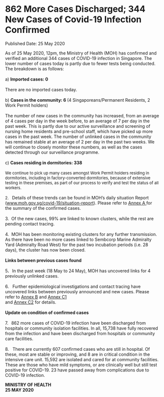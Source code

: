 <html>
    <meta http-equiv="Content-Type" content="text/html; charset=utf-8"/>
    <meta charset="utf-8"/>
    <title>862 More Cases Discharged; 344 New Cases of Covid-19 Infection Confirmed</title>
    <body><h1>862 More Cases Discharged; 344 New Cases of Covid-19 Infection Confirmed</h1>
    <p>Published Date: 25 May 2020</p> <p>As of 25 May 2020, 12pm, the Ministry of Health (MOH) has confirmed and verified an additional 344 cases of COVID-19 infection in Singapore. The lower number of cases today is partly due to fewer tests being conducted. The breakdown is as follows:&nbsp;<br><br>a)&nbsp;<strong>Imported cases: 0&nbsp;<br><br></strong>There are no imported cases today.&nbsp;<br><br>b)&nbsp;<strong>Cases in the community: 6 </strong>(4 Singaporeans/Permanent Residents, 2 Work Permit holders) <br><br>The number of new cases in the community has increased, from an average of 4 cases per day in the week before, to an average of 7 per day in the past week. This is partly due to our active surveillance and screening of nursing home residents and pre-school staff, which have picked up more cases in the past week. The number of unlinked cases in the community has remained stable at an average of 2 per day in the past two weeks.&nbsp;We will continue to closely monitor these numbers, as well as the cases detected through our surveillance programme.&nbsp;<br><br>c)&nbsp;<strong>Cases residing in dormitories: 338&nbsp;<br><br></strong><span style="font-size: 13px;">We continue to pick up many cases amongst Work Permit holders residing in dormitories, including in factory-converted dormitories, because of extensive testing in these premises, as part of our process to verify and test the status of all workers.&nbsp; <br><br>2.&nbsp; &nbsp;</span>Details of these trends can be found in MOH’s daily situation Report (<a href="http://www.moh.gov.sg/covid-19/situation-report">www.moh.gov.sg/covid-19/situation-report</a>). Please refer to <u><u><a href="/docs/librariesprovider5/default-document-library/annex-a7bffd1458df84d7e858fbab2b0ec4e40.pdf?sfvrsn=3947b467_0">Annex A</a>&nbsp;</u></u>for the summary of the confirmed cases. <br><br>3.&nbsp; Of the new cases, 99% are linked to known clusters, while the rest are pending contact tracing. <br><br>4.&nbsp; MOH has been monitoring existing clusters for any further transmission. As there have been no more cases linked to Sembcorp Marine Admiralty Yard (Admiralty Road West) for the past two incubation periods (i.e. 28 days), the cluster has now been closed.&nbsp;<br><br><strong>Links between previous cases found&nbsp;<br><br></strong>5<strong>.&nbsp; &nbsp;</strong>In the past week (18 May to 24 May), MOH has uncovered links for 4 previously unlinked cases. <br><br>6.&nbsp; &nbsp;Further epidemiological investigations and contact tracing have uncovered links between previously announced and new cases. Please refer to <u><a href="/docs/librariesprovider5/default-document-library/annex-b353c9a075708471d8a9251ee3a6f7a02.pdf?sfvrsn=ae990c04_0" title="Annex B">Annex B</a></u> and <u><a href="/docs/librariesprovider5/default-document-library/annex-c1.pdf?sfvrsn=7691be5c_0" title="Annex C1">Annex C1</a></u><br>and <a href="/docs/librariesprovider5/default-document-library/annex-c2.pdf?sfvrsn=a392d234_0" title="Annex C2">Annex C2</a>&nbsp;for details.<br><br><strong>Update on condition of confirmed cases&nbsp;<br><br></strong>7.<strong>&nbsp; &nbsp;</strong>862 more cases of COVID-19 infection have been discharged from hospitals or community isolation facilities. In all, 15,738 have fully recovered from the infection and have been discharged from hospitals or community care facilities. <br><br>8.&nbsp; &nbsp;There are currently 607 confirmed cases who are still in hospital. Of these, most are stable or improving, and 8 are in critical condition in the intensive care unit. 15,592 are isolated and cared for at community facilities. These are those who have mild symptoms, or are clinically well but still test positive for COVID-19. 23 have passed away from complications due to COVID-19 infection.</p><p><strong>MINISTRY OF HEALTH&nbsp;<br></strong><strong>25 MAY 2020</strong></p><p><strong>&nbsp;</strong></p></body>
</html>
